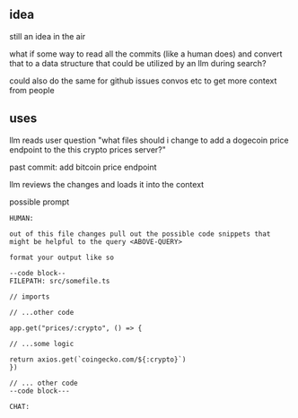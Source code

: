 ## idea

still an idea in the air

what if some way to read all the commits (like a human does) and convert that to a data structure that could be utilized by an llm during search?

could also do the same for github issues convos etc to get more context from people

## uses 

llm reads user question "what files should i change to add a dogecoin price endpoint to the this crypto prices server?"

past commit: add bitcoin price endpoint

llm reviews the changes and loads it into the context

possible prompt

```
HUMAN:

out of this file changes pull out the possible code snippets that might be helpful to the query <ABOVE-QUERY>

format your output like so

--code block--
FILEPATH: src/somefile.ts

// imports

// ...other code

app.get("prices/:crypto", () => {

// ...some logic

return axios.get(`coingecko.com/${:crypto}`)
})

// ... other code
--code block---

CHAT:
```
